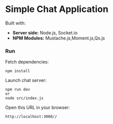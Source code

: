 # Simple Chat Application

Built with:

  - <strong>Server side:</strong> Node.js, Socket.io
  - <strong>NPM Modules:</strong> Mustache.js,Moment.js,Qs.js



### Run

Fetch dependencies:

    npm install

Launch chat server:

    npm run dev
    or 
    node src/index.js

Open this URL in your browser:

    http://localhost:3000//
